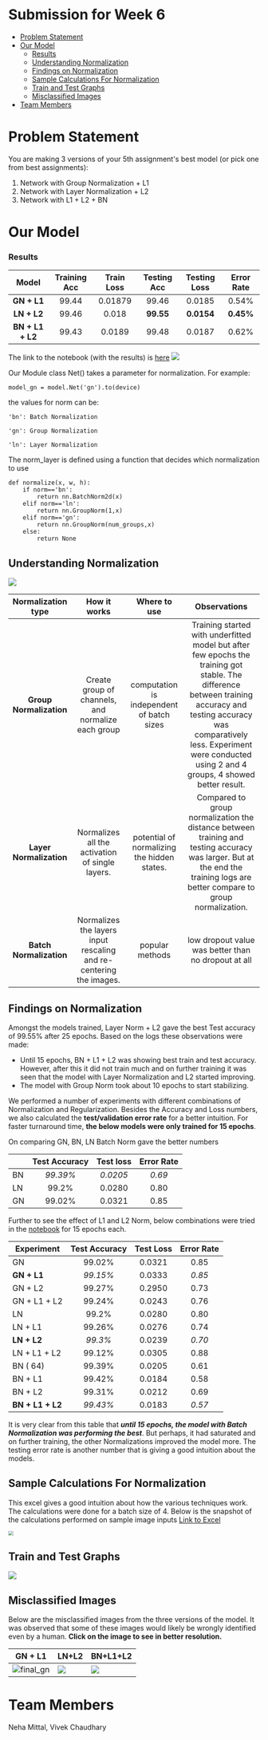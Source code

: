 # Submission for Week 6

- [Problem Statement](#problem-statement)
- [Our Model](#our-model)
  - [Results](#results)
  * [Understanding Normalization](#understanding-normalization)
  * [Findings on Normalization](#findings-on-normalization)
  * [Sample Calculations For Normalization](#sample-calculations-for-normalization)
  * [Train and Test Graphs](#train-and-test-graphs)
  * [Misclassified Images](#misclassified-images)
- [Team Members](#team-members)

# Problem Statement

You are making 3 versions of your 5th assignment's best model (or pick one from best assignments):

1. Network with Group Normalization + L1
2. Network with Layer Normalization + L2
3. Network with L1 + L2 + BN

# Our Model

### Results

|      Model       | Training Acc | Train Loss | Testing Acc | Testing Loss | Error Rate |
| :--------------: | :----------: | :--------: | :---------: | :----------: | :--------: |
|   **GN + L1**    |    99.44     |  0.01879   |    99.46    |    0.0185    |   0.54%    |
|   **LN + L2**    |    99.46     |   0.018    |  **99.55**  |  **0.0154**  | **0.45%**  |
| **BN + L1 + L2** |    99.43     |   0.0189   |    99.48    |    0.0187    |   0.62%    |

The link to the notebook (with the results) is [here](https://github.com/vivek-a81/EVA6/blob/main/Session6/Sess6_finalCode.ipynb)
![](images/SESS6.png)

Our Module class Net() takes a parameter for normalization. For example:

`model_gn = model.Net('gn').to(device)`

the values for norm can be:

```
'bn': Batch Normalization

'gn': Group Normalization

'ln': Layer Normalization
```

The norm_layer is defined using a function that decides which normalization to use

```
def normalize(x, w, h):
    if norm=='bn':
    	return nn.BatchNorm2d(x)
    elif norm=='ln':
    	return nn.GroupNorm(1,x)
    elif norm=='gn':
    	return nn.GroupNorm(num_groups,x)
    else:
    	return None
```

## Understanding Normalization

![](images/normalization1.png)

|   Normalization type    |                            How it works                            |                Where to use                 |                                                                                                                    Observations                                                                                                                     |
| :---------------------: | :----------------------------------------------------------------: | :-----------------------------------------: | :-------------------------------------------------------------------------------------------------------------------------------------------------------------------------------------------------------------------------------------------------: |
| **Group Normalization** |         Create group of channels, and normalize each group         |  computation is independent of batch sizes  | Training started with underfitted model but after few epochs the training got stable. The difference between training accuracy and testing accuracy was comparatively less. Experiment were conducted using 2 and 4 groups, 4 showed better result. |
| **Layer Normalization** |          Normalizes all the activation of single layers.           | potential of normalizing the hidden states. |                                     Compared to group normalization the distance between training and testing accuracy was larger. But at the end the training logs are better compare to group normalization.                                      |
| **Batch Normalization** | Normalizes the layers input rescaling and re-centering the images. |               popular methods               |                                                                                                 low dropout value was better than no dropout at all                                                                                                 |

## Findings on Normalization

Amongst the models trained, Layer Norm + L2 gave the best Test accuracy of 99.55% after 25 epochs. Based on the logs these observations were made:

- Until 15 epochs, BN + L1 + L2 was showing best train and test accuracy. However, after this it did not train much and on further training it was seen that the model with Layer Normalization and L2 started improving.
- The model with Group Norm took about 10 epochs to start stabilizing.

We performed a number of experiments with different combinations of Normalization and Regularization. Besides the Accuracy and Loss numbers, we also calculated the **test/validation error rate** for a better intuition. For faster turnaround time, **the below models were only trained for 15 epochs**.

On comparing GN, BN, LN Batch Norm gave the better numbers

|     | Test Accuracy | Test loss | Error Rate |
| --- | :-----------: | :-------: | :--------: |
| BN  |   *99.39%*    | *0.0205*  |   *0.69*   |
| LN  |     99.2%     |  0.0280   |    0.80    |
| GN  |    99.02%     |  0.0321   |    0.85    |

Further to see the effect of L1 and L2 Norm, below combinations were tried in the [notebook](https://github.com/vivek-a81/EVA6/blob/main/Session6/Experiment/Sess6_Experiments.ipynb) for 15 epochs each.

| Experiment       | Test Accuracy | Test Loss | Error Rate |
| ---------------- | :-----------: | :-------: | :--------: |
| GN               |    99.02%     |  0.0321   |    0.85    |
| **GN + L1**      |   *99.15%*    |  0.0333   |   *0.85*   |
| GN + L2          |    99.27%     |  0.2950   |    0.73    |
| GN + L1 + L2     |    99.24%     |  0.0243   |    0.76    |
| LN               |     99.2%     |  0.0280   |    0.80    |
| LN + L1          |    99.26%     |  0.0276   |    0.74    |
| **LN + L2**      |    *99.3%*    |  0.0239   |   *0.70*   |
| LN + L1 + L2     |    99.12%     |  0.0305   |    0.88    |
| BN ( 64)         |    99.39%     |  0.0205   |    0.61    |
| BN + L1          |    99.42%     |  0.0184   |    0.58    |
| BN + L2          |    99.31%     |  0.0212   |    0.69    |
| **BN + L1 + L2** |   *99.43%*    |  0.0183   |   *0.57*   |

It is very clear from this table that ***until 15 epochs, the model with Batch Normalization was performing the best***. But perhaps, it had saturated and on further training, the other Normalizations improved the model more. The testing error rate is another number that is giving a good intuition about the models.

## Sample Calculations For Normalization

This excel gives a good intuition about how the various  techniques work. The calculations were done for a batch size of 4. Below is the snapshot of the calculations performed on sample image inputs
[Link to Excel](https://github.com/vivek-a81/EVA6/blob/main/Session6/Normalization%20Calculations.xlsx)

<img src="https://github.com/vivek-a81/EVA6/blob/main/Session6/images/excel_calculations.png?raw=false" style="zoom: 60%;" />

## Train and Test Graphs

![](images/final_graph.png)

## Misclassified Images

Below are the misclassified images from the three versions of the model. It was observed that some of these images would likely be wrongly identified even by a human.
**Click on the image to see in better resolution.**

| GN + L1                          | LN+L2                    | BN+L1+L2                 |
| -------------------------------- | ------------------------ | ------------------------ |
| ![final_gn](images/final_gn.png) | ![](images/final_ln.png) | ![](images/final_bn.png) |

# Team Members

Neha Mittal, Vivek Chaudhary
